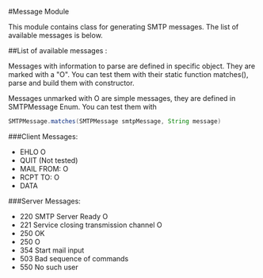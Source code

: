 #Message Module

This module contains class for generating SMTP messages.
The list of available messages is below.

##List of available messages :

Messages with information to parse are defined in specific object. They are marked with a "O".
You can test them with their static function matches(), parse and build them with constructor.

Messages unmarked with O are simple messages, they are defined in SMTPMessage Enum.
You can test them with 

```java
SMTPMessage.matches(SMTPMessage smtpMessage, String message)
```

###Client Messages:
* EHLO <client> O
* QUIT (Not tested)
* MAIL FROM:<adresse> O
* RCPT TO:<adresse> O
* DATA

###Server Messages:
* 220 <domain> SMTP Server Ready  O
* 221 <domain> Service closing transmission channel  O
* 250 OK 
* 250 <domain> O
* 354 Start mail input 
* 503 Bad sequence of commands 
* 550 No such user 

